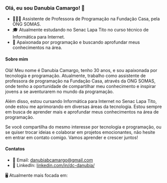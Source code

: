 ### Olá, eu sou Danubia Camargo! 👋

- 👩🏽‍💻 Assistente de Professora de Programação na Fundação Casa, pela ONG SOMAS.
- 🎓 Atualmente estudando no Senac Lapa Tito no curso técnico de Informática para Internet.
- 🚀 Apaixonada por programação e buscando aprofundar meus conhecimentos na área.

#### Sobre mim

Olá! Meu nome é Danubia Camargo, tenho 30 anos, e sou apaixonada por tecnologia e programação. Atualmente, trabalho como assistente de professora de programação na Fundação Casa, através da ONG SOMAS, onde tenho a oportunidade de compartilhar meu conhecimento e inspirar jovens a se aventurarem no mundo da programação.

Além disso, estou cursando Informática para Internet no Senac Lapa Tito, onde estou me aprimorando em diversas áreas da tecnologia. Estou sempre em busca de aprender mais e aprofundar meus conhecimentos na área de programação.

Se você compartilha do mesmo interesse por tecnologia e programação, ou se quiser trocar ideias e colaborar em projetos emocionantes, não hesite em entrar em contato comigo. Vamos aprender e crescer juntos!

#### Contatos

- 📧 Email: [danubiabcamargo@gmail.com](danubiabcamargo@gmail.com)
- 🔗 LinkedIn: [linkedin.com/in/dc-danubia/](https://www.linkedin.com/in/dc-danubia/)

🖥️ Atualmente mais focada em:

